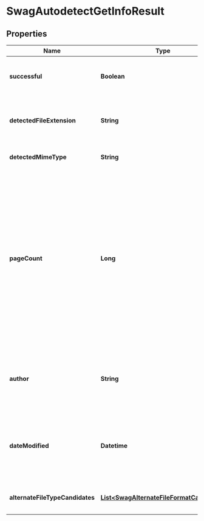 
# SwagAutodetectGetInfoResult

## Properties
Name | Type | Description | Notes
------------ | ------------- | ------------- | -------------
**successful** | **Boolean** | True if the operation was successful, false otherwise |  [optional]
**detectedFileExtension** | **String** | Detected file extension of the file format, with a leading period |  [optional]
**detectedMimeType** | **String** | MIME type of this file extension |  [optional]
**pageCount** | **Long** | Number of pages in a page-based document; for presentations, this is the number of slides and for a spreadsheet this is the number of worksheets.  Contains 0 when the page count cannot be determined, or if the concept of page count does not apply (e.g. for an image) |  [optional]
**author** | **String** | User name of the creator/author of the document, if available, null if not available |  [optional]
**dateModified** | **Datetime** | The timestamp that the document was last modified, if available, null if not available |  [optional]
**alternateFileTypeCandidates** | [**List&lt;SwagAlternateFileFormatCandidate&gt;**](SwagAlternateFileFormatCandidate.md) | Alternate file type options and their probability |  [optional]



